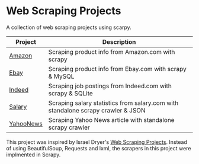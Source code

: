 # Web Scraping Projects

A collection of web scraping projects using scarpy.

| Project | Description |
|---|---|
| [Amazon](https://github.com/jamesnan/Web-Scraper/tree/master/Amazon_Scrapy) | Scraping product info from Amazon.com with scrapy|
| [Ebay](https://github.com/jamesnan/Web-Scraper/tree/master/Ebay-Scrapy-MySQL) | Scraping product info from Ebay.com with scrapy & MySQL|
| [Indeed](https://github.com/jamesnan/Web-Scraper/tree/master/Indeed-Scrapy-SQLite) | Scraping job postings from Indeed.com with scrapy & SQLite|
| [Salary](https://github.com/jamesnan/Web-Scraper/tree/master/Salary-Scrapy_Crawler-JSON) | Scraping salary statistics from salary.com with standalone scrapy crawler & JSON|
| [YahooNews](https://github.com/jamesnan/Web-Scraper/tree/master/YahooNews-Scrapy_Crawler) | Scraping Yahoo News article with standalone scrapy crawler|

This project was inspired by Israel Dryer's  [Web Scraping Projects](https://github.com/israel-dryer/Web-Scraping-Projects).   Instead of using BeautifulSoup, Requests and lxml,  the scrapers in this project were implmented in Scrapy. 

